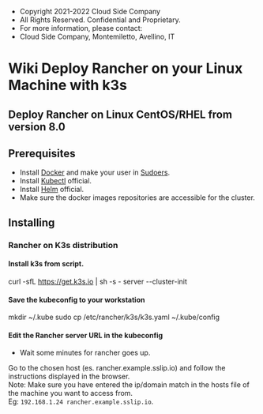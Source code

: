  * Copyright 2021-2022 Cloud Side Company 
 * All Rights Reserved. Confidential and Proprietary.
 * For more information, please contact:
 * Cloud Side Company, Montemiletto, Avellino, IT

# Wiki Deploy Rancher on your Linux Machine with k3s

## Deploy Rancher on Linux CentOS/RHEL from version 8.0

## Prerequisites

 * Install [Docker](https://docs.docker.com/engine/install/centos/) and make your user in [Sudoers](https://docs.docker.com/engine/install/linux-postinstall/).
 * Install [Kubectl](https://kubernetes.io/docs/tasks/tools/install-kubectl-linux/) official.
 * Install [Helm](https://helm.sh/docs/intro/install/) official.
 * Make sure the docker images repositories are accessible for the cluster.

## Installing 

### Rancher on K3s distribution

#### Install k3s from script.

  curl -sfL https://get.k3s.io | sh -s - server --cluster-init

#### Save the kubeconfig to your workstation

  mkdir ~/.kube
  sudo cp /etc/rancher/k3s/k3s.yaml ~/.kube/config
  
#### Edit the Rancher server URL in the kubeconfig

 * Wait some minutes for rancher goes up.

Go to the chosen host (es. rancher.example.sslip.io) and follow the instructions displayed in the browser. \
Note: Make sure you have entered the ip/domain match in the hosts file of the machine you want to access from. \
Eg: `192.168.1.24 rancher.example.sslip.io`.
